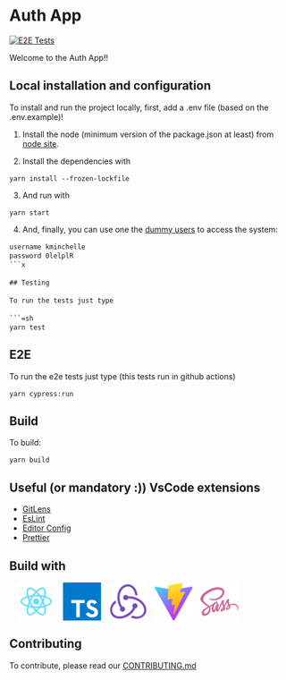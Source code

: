 # Auth App

[![E2E Tests](https://github.com/harrisonhenri/auth-app/actions/workflows/main.yml/badge.svg?branch=master)](https://github.com/harrisonhenri/auth-app/actions/workflows/main.yml/badge.svg?branch=master)

Welcome to the Auth App!!

## Local installation and configuration

To install and run the project locally, first, add a .env file (based on the .env.example)!

1. Install the node (minimum version of the package.json at least) from [node site](https://nodejs.org/en/download/).

2. Install the dependencies with

```=sh
yarn install --frozen-lockfile
```

3. And run with

```=sh
yarn start
```

4. And, finally, you can use one the [dummy users](https://dummyjson.com/users) to access the system:

````=sh
username kminchelle
password 0lelplR
```x

## Testing

To run the tests just type

```=sh
yarn test
````

## E2E

To run the e2e tests just type (this tests run in github actions)

```=sh
yarn cypress:run
```

## Build

To build:

```=sh
yarn build
```

## Useful (or mandatory :)) VsCode extensions

- [GitLens](https://marketplace.visualstudio.com/items?itemName=eamodio.gitlens)
- [EsLint](https://marketplace.visualstudio.com/items?itemName=dbaeumer.vscode-eslint)
- [Editor Config](https://marketplace.visualstudio.com/items?itemName=EditorConfig.EditorConfig)
- [Prettier](https://marketplace.visualstudio.com/items?itemName=esbenp.prettier-vscode)

## Build with

<div>
<img align="left" alt="ReactJs" width="68px" style="margin-left:1em" src="https://raw.githubusercontent.com/github/explore/80688e429a7d4ef2fca1e82350fe8e3517d3494d/topics/react/react.png" />
<img align="left" alt="Typescript" width="68px" style="margin-left:1em" src="https://raw.githubusercontent.com/github/explore/80688e429a7d4ef2fca1e82350fe8e3517d3494d/topics/typescript/typescript.png" />
<img align="left" alt="Redux" width="68px" style="margin-left:1em" src="https://raw.githubusercontent.com/github/explore/80688e429a7d4ef2fca1e82350fe8e3517d3494d/topics/redux/redux.png" />
<img align="left" alt="Vite" width="68px" style="margin-left:1em" src="./public/vite.svg" />
<img align="left" alt="Sass" width="68px" style="margin-left:1em" src="https://raw.githubusercontent.com/github/explore/80688e429a7d4ef2fca1e82350fe8e3517d3494d/topics/sass/sass.png" />
<br /><br /><br /><br />
</div>

## Contributing

To contribute, please read our [CONTRIBUTING.md](./CONTRIBUTING.md)
